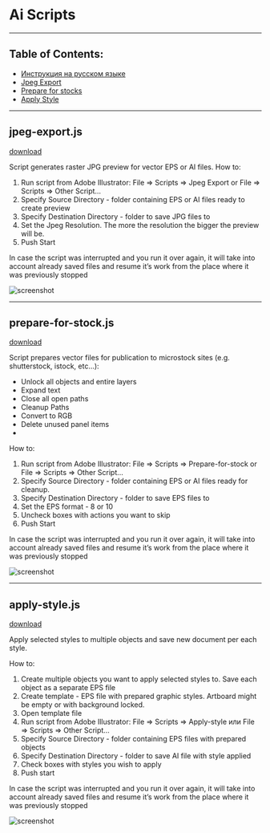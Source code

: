 # Ai Scripts
---
Table of Contents:
---

* [Инструкция на русском языке](https://github.com/shvendala/ai-scripts/blob/master/README.ru.md)
* [Jpeg Export](https://github.com/shvendala/ai-scripts#jpeg-exportjs)
* [Prepare for stocks](https://github.com/shvendala/ai-scripts#prepare-for-stockjs)
* [Apply Style](https://github.com/shvendala/ai-scripts#apply-stylejs)

---

## jpeg-export.js
[download](https://raw.githubusercontent.com/shvendala/ai-scripts/master/scripts/jpeg-export.js)   

Script generates raster JPG preview for vector EPS or AI files. 
How to:
1. Run script from Adobe Illustrator: File => Scripts => Jpeg Export or File => Scripts => Other Script…
2. Specify Source Directory - folder containing EPS or AI files ready to create preview
3. Specify Destination Directory - folder to save JPG files to
4. Set the Jpeg Resolution. The more the resolution the bigger the preview will be.
5. Push Start

In case the script was interrupted and you run it over again, it will take into account already saved files and resume it’s work from the place where it was previously stopped

![screenshot](https://github.com/shvendala/ai-scripts/blob/master/assets/jpeg-export.png?raw=true)   

---

## prepare-for-stock.js
[download](https://raw.githubusercontent.com/shvendala/ai-scripts/master/scripts/prepare-for-stock.js)   

Script prepares vector files for publication to microstock sites (e.g. shutterstock, istock, etc…):
* Unlock all objects and entire layers
* Expand text
* Close all open paths
* Cleanup Paths
* Convert to RGB
* Delete unused panel items
* 
How to:
1. Run script from Adobe Illustrator: File => Scripts => Prepare-for-stock or File => Scripts => Other Script…
2. Specify Source Directory - folder containing EPS or AI files ready for cleanup.
3. Specify Destination Directory - folder to save EPS files to
4. Set the EPS format - 8 or 10
5. Uncheck boxes with actions you want to skip
6. Push Start

In case the script was interrupted and you run it over again, it will take into account already saved files and resume it’s work from the place where it was previously stopped

![screenshot](https://github.com/shvendala/ai-scripts/blob/master/assets/prepare-for-stock.png?raw=true)   

---

## apply-style.js
[download](https://raw.githubusercontent.com/shvendala/ai-scripts/master/scripts/apply-style.js)   

Apply selected styles to multiple objects and save new document per each style.

How to:
1. Create multiple objects you want to apply selected styles to. Save each object as a separate EPS file
2. Create template  - EPS file with prepared graphic styles. Artboard might be empty or with background locked.
3. Open template file
4. Run script from Adobe Illustrator: File => Scripts => Apply-style или File => Scripts => Other Script…
5. Specify Source Directory - folder containing EPS files with prepared objects
6. Specify Destination Directory - folder to save AI file with style applied
7. Check boxes with styles you wish to apply 
8. Push start

In case the script was interrupted and you run it over again, it will take into account already saved files and resume it’s work from the place where it was previously stopped

![screenshot](https://github.com/shvendala/ai-scripts/blob/master/assets/apply-style.png?raw=true)   

